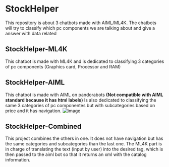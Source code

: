 # StockHelper
This repository is about 3 chatbots made with AIML/ML4K.
The chatbots will try to classify which pc components we are talking about and give a answer with data related

## StockHelper-ML4K
This chatbot is made with ML4K and is dedicated to classifying 3 categories of pc components (Graphics card, Processor and RAM)

## StockHelper-AIML
This chatbot is made with AIML on pandorabots **(Not compatible with AIML standard because it has html labels)**
Is also dedicated to classifying the same 3 categories of pc componentes but with subcategories based on price and it has navigation.
![image](https://user-images.githubusercontent.com/60214254/149680219-4e62d869-7436-4b96-923e-6717c4fd57f3.png)

## StockHelper-Combined
This project combines the others in one. It does not have navigation but has the same categories and subcategories than the last one.
The ML4K part is in charge of translating the text (input by user) into the desired tag, which is then passed to the aiml bot so that it returns an xml with the catalog information.
